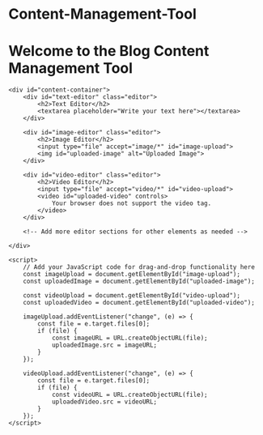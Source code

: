 # Content-Management-Tool
<!DOCTYPE html>
<html lang="en">
<head>
    <meta charset="UTF-8">
    <meta name="viewport" content="width=device-width, initial-scale=1.0">
    <title>Blog Content Management Tool</title>
    <style>
        /* Add your CSS styles for the content management tool here */
    </style>
</head>
<body>
    <h1>Welcome to the Blog Content Management Tool</h1>

    <div id="content-container">
        <div id="text-editor" class="editor">
            <h2>Text Editor</h2>
            <textarea placeholder="Write your text here"></textarea>
        </div>

        <div id="image-editor" class="editor">
            <h2>Image Editor</h2>
            <input type="file" accept="image/*" id="image-upload">
            <img id="uploaded-image" alt="Uploaded Image">
        </div>

        <div id="video-editor" class="editor">
            <h2>Video Editor</h2>
            <input type="file" accept="video/*" id="video-upload">
            <video id="uploaded-video" controls>
                Your browser does not support the video tag.
            </video>
        </div>

        <!-- Add more editor sections for other elements as needed -->

    </div>

    <script>
        // Add your JavaScript code for drag-and-drop functionality here
        const imageUpload = document.getElementById("image-upload");
        const uploadedImage = document.getElementById("uploaded-image");

        const videoUpload = document.getElementById("video-upload");
        const uploadedVideo = document.getElementById("uploaded-video");

        imageUpload.addEventListener("change", (e) => {
            const file = e.target.files[0];
            if (file) {
                const imageURL = URL.createObjectURL(file);
                uploadedImage.src = imageURL;
            }
        });

        videoUpload.addEventListener("change", (e) => {
            const file = e.target.files[0];
            if (file) {
                const videoURL = URL.createObjectURL(file);
                uploadedVideo.src = videoURL;
            }
        });
    </script>
</body>
</html>
